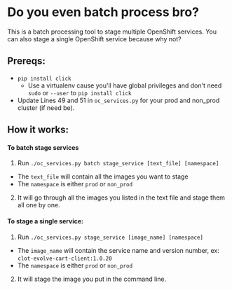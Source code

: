 # Do you even batch process bro?

This is a batch processing tool to stage multiple OpenShift services. You can also stage a single OpenShift service because why not?

## Prereqs:

- `pip install click`
  - Use a virtualenv cause you'll have global privileges and don't need `sudo` or `--user` to `pip install click`
- Update Lines 49 and 51 in `oc_services.py` for your prod and non_prod cluster (if need be).

## How it works:

#### To batch stage services
1. Run `./oc_services.py batch stage_service [text_file] [namespace]`
  - The `text_file` will contain all the images you want to stage
  - The `namespace` is either `prod` or `non_prod`
2. It will go through all the images you listed in the text file and stage them all one by one.

#### To stage a single service:
1. Run `./oc_services.py stage_service [image_name] [namespace]`
  - The `image_name` will contain the service name and version number, ex: `clot-evolve-cart-client:1.0.20`
  - The `namespace` is either `prod` or `non_prod`
2. It will stage the image you put in the command line.
